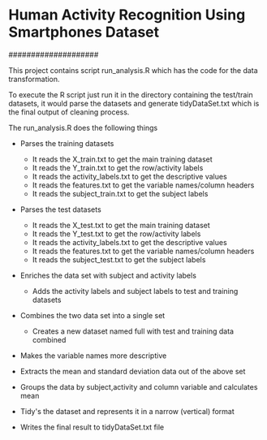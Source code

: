 # Human Activity Recognition Using Smartphones Dataset
####################


This project contains script run_analysis.R which has the code for the data transformation.

To execute the R script just run it in the directory containing the test/train datasets, it would parse the datasets and generate tidyDataSet.txt which is the final output of cleaning process.

The run_analysis.R does the following things

* Parses the training datasets
  
  * It reads the X_train.txt to get the main training dataset  
  * It reads the Y_train.txt to get the row/activity labels
  * It reads the activity_labels.txt to get the descriptive values
  * It reads the features.txt to get the variable names/column headers
  * It reads the subject_train.txt to get the subject labels

* Parses the test datasets
  
  * It reads the X_test.txt to get the main training dataset  
  * It reads the Y_test.txt to get the row/activity labels
  * It reads the activity_labels.txt to get the descriptive values
  * It reads the features.txt to get the variable names/column headers
  * It reads the subject_test.txt to get the subject labels

* Enriches the data set with subject and activity labels

  * Adds the activity labels and subject labels to test and training datasets
  
* Combines the two data set into a single set

  * Creates a new dataset named full with test and training data combined 

* Makes the variable names more descriptive
* Extracts the mean and standard deviation data out of the above set
* Groups the data by subject,activity and column variable and calculates mean 
* Tidy's the dataset and represents it in a narrow (vertical) format
* Writes the final result to tidyDataSet.txt file


